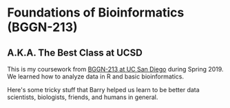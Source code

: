 # Foundations of Bioinformatics (BGGN-213)

## A.K.A. The Best Class at UCSD

This is my coursework from [BGGN-213 at UC San Diego](https://bioboot.github.io/bggn213_S19/) during Spring 2019.
We learned how to analyze data in R and basic bioinformatics.

Here's some tricky stuff that Barry helped us learn to be better data scientists, biologists, friends, and humans in general.

